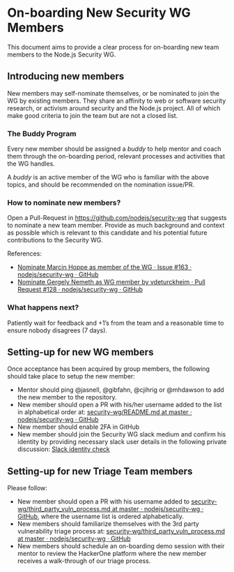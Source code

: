 # On-boarding New Security WG Members

This document aims to provide a clear process for on-boarding new team members to the Node.js Security WG.

## Introducing new members
New members may self-nominate themselves, or be nominated to join the WG by existing members. They share an affinity to web or software security research, or activism around security and the Node.js project. All of which make good criteria to join the team but are not a closed list.

### The Buddy Program
Every new member should be assigned a *buddy* to help mentor and coach them through the on-boarding period, relevant processes and activities that the WG handles. 

A *buddy* is an active member of the WG who is familiar with the above topics, and should be recommended on the nomination issue/PR.

### How to nominate new members?
Open a Pull-Request in https://github.com/nodejs/security-wg that suggests to nominate a new team member. Provide as much background and context as possible which is relevant to this candidate and his potential future contributions to the Security WG.

References:
* [Nominate Marcin Hoppe as member of the WG · Issue #163 · nodejs/security-wg · GitHub](https://github.com/nodejs/security-wg/issues/163)
* [Nominate Gergely Nemeth as WG member by vdeturckheim · Pull Request #128 · nodejs/security-wg · GitHub](https://github.com/nodejs/security-wg/pull/128)


### What happens next?
Patiently wait for feedback and +1’s from the team and a reasonable time to ensure nobody disagrees (7 days).

## Setting-up for new WG members
Once acceptance has been acquired by group members, the following should take place to setup the new member:

* Mentor should ping @jasnell, @gibfahn, @cjihrig or @mhdawson to add the new member to the repository.
* New member should open a PR with his/her username added to the list in alphabetical order at: [security-wg/README.md at master · nodejs/security-wg · GitHub](https://github.com/nodejs/security-wg/blob/master/README.md)
* New member should enable 2FA in GitHub
* New member should join the Security WG slack medium and confirm his identity by providing necessary slack user details in the following private discussion: [Slack identity check](https://github.com/orgs/nodejs/teams/security-wg/discussions/3)

## Setting-up for new Triage Team members
Please follow:
* New member should open a PR with his username added to [security-wg/third_party_vuln_process.md at master · nodejs/security-wg · GitHub](https://github.com/nodejs/security-wg/blob/master/processes/third_party_vuln_process.md#the-triage-team), where the username list is ordered alphabetically.
* New members should familiarize themselves with the 3rd party vulnerability triage process at: [security-wg/third_party_vuln_process.md at master · nodejs/security-wg · GitHub](https://github.com/nodejs/security-wg/blob/master/processes/third_party_vuln_process.md)
* New members should schedule an on-boarding demo session with their mentor to review the HackerOne platform where the new member receives a walk-through of our triage process.
